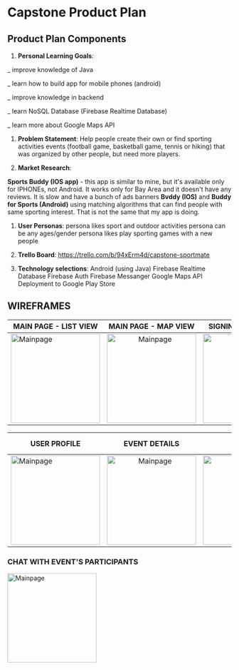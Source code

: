 # Capstone Product Plan

## Product Plan Components
1. __Personal Learning Goals__:

 _ improve knowledge of Java
 
 _ learn how to build app for mobile phones (android)
 
 _ improve knowledge in backend
 
 _ learn NoSQL Database (Firebase Realtime Database)
 
 _ learn more about Google Maps API 
 

1. __Problem Statement__: Help people create their own or find sporting activities events (football game, basketball game, tennis or hiking) that was organized by other people, but need more players.

1. __Market Research__:
  
  __Sports Buddy (IOS app)__ - this app is similar to mine, but it's available only for IPHONEs, not Android. It works only for Bay Area and it doesn't have any reviews. It is slow and have a bunch of ads banners
  __Bvddy (IOS)__ and __Buddy for Sports (Android)__ using matching algorithms that can find people with same sporting interest. That is not the same that my app is doing.


1. __User Personas__: 
persona likes sport and outdoor activities
persona can be any ages/gender
persona likes play sporting games with a new people 


1. __Trello Board__:
 https://trello.com/b/94xErm4d/capstone-sportmate
 
 
1. __Technology selections__:
  Android (using Java)
 Firebase Realtime Database
 Firebase Auth
 Firebase Messanger 
 Google Maps API
 Deployment to Google Play Store


## WIREFRAMES

| MAIN PAGE - LIST VIEW   |      MAIN PAGE - MAP VIEW      |  SIGNIN / SIGN UP FORM |
|----------|:-------------:|------:|
| <img src="https://github.com/natalia-ku/Capstone/blob/master/wireframes/MainPage-ListOfAllEvents.png" alt="Mainpage" width= "200px"/> |  <img src="https://github.com/natalia-ku/Capstone/blob/master/wireframes/MainPage-MapOfAllEvent.png" alt="Mainpage" width= "200px"/>  | <img src="https://github.com/natalia-ku/Capstone/blob/master/wireframes/SignInSignUpForm.png" alt="Mainpage" width= "200px"/>|


| USER PROFILE  |      EVENT DETAILS     |  LIST OF EVENT PARTICIPANTS |
|----------|:-------------:|------:|
| <img src="https://github.com/natalia-ku/Capstone/blob/master/wireframes/UserProfile.png" alt="Mainpage" width= "200px"/>  |  <img src="https://github.com/natalia-ku/Capstone/blob/master/wireframes/EventDetailPage.png" alt="Mainpage" width= "200px"/>  | <img src="https://github.com/natalia-ku/Capstone/blob/master/wireframes/ListOfEventParticipants.png" alt="Mainpage" width= "200px"/>|

### CHAT WITH EVENT'S PARTICIPANTS
<img src="https://github.com/natalia-ku/Capstone/blob/master/wireframes/ChatWithEventParticipants.png" alt="Mainpage" width= "200px"/> 
